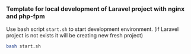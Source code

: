### Template for local development of Laravel project with nginx and php-fpm


Use bash script `start.sh` to start development environment. 
(if Laravel project is not exists it will be creating new fresh project)

```bash
bash start.sh
```